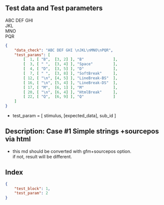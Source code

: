 ## Test data and Test parameters

ABC DEF
GHI \
JKL  
MNO<br>PQR

```json
{
    "data_check": "ABC DEF GHI \nJKL\nMNO\nPQR",
    "test_params": [
        [  1, [ "B",  [3, 2] ], "B"             ],
        [  3, [ " ",  [3, 4] ], "Space"         ],
        [  4, [ "D",  [3, 5] ], "D"             ],
        [  7, [ " ",  [3, 8] ], "SoftBreak"     ],
        [ 12, [ "\n", [4, 5] ], "LineBreak-BS"  ],
        [ 16, [ "\n", [5, 4] ], "LineBreak-DS"  ],
        [ 17, [ "M",  [6, 1] ], "M"             ],
        [ 20, [ "\n", [6, 4] ], "HtmlBreak"     ],
        [ 22, [ "Q",  [6, 9] ], "Q"             ]
    ]
}
```

- test_param = [ stimulus, [expected_data], sub_id ]

## Description: Case #1 Simple strings +sourcepos via html

- this md should be converted with gfm+sourcepos option. \
  if not, result will be different.

## Index

```json
{
    "test_block": 1,
    "test_param": 2
}
```
